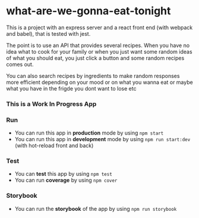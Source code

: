 # what-are-we-gonna-eat-tonight 

This is a project with an express server and a react front end (with webpack and babel),
that is tested with jest.

The point is to use an API that provides several recipes.
When you have no idea what to cook for your family or when you just want some random ideas of what you should eat,
you just click a button and some random recipes comes out.

You can also search recipes by ingredients to make random responses more efficient depending on your mood or on what
you wanna eat or maybe what you
have in the frigde you dont want to lose etc

### This is a Work In Progress App

### Run
- You can run this app in **production** mode by using `npm start`
- You can run this app in **development** mode by using `npm run start:dev` (with hot-reload front and back)

### Test 
- You can **test** this app by using `npm test`
- You can run **coverage** by using `npm cover`

### Storybook
- You can run the **storybook** of the app by using `npm run storybook`
